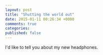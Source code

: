 ```yaml
---
layout: post
title: "Shutting the world out"
date: 2015-01-11 00:26:34 +0000
comments: true
categories: 
published: false
---
```

I'd like to tell you about my new headphones.
